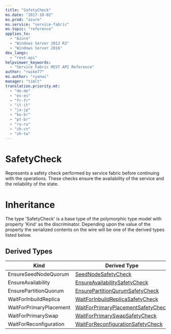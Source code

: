 ```yaml
---
title: "SafetyCheck"
ms.date: "2017-10-02"
ms.prod: "azure"
ms.service: "service-fabric"
ms.topic: "reference"
applies_to: 
  - "Azure"
  - "Windows Server 2012 R2"
  - "Windows Server 2016"
dev_langs: 
  - "rest-api"
helpviewer_keywords: 
  - "Service Fabric REST API Reference"
author: "rwike77"
ms.author: "ryanwi"
manager: "timlt"
translation.priority.mt: 
  - "de-de"
  - "es-es"
  - "fr-fr"
  - "it-it"
  - "ja-jp"
  - "ko-kr"
  - "pt-br"
  - "ru-ru"
  - "zh-cn"
  - "zh-tw"
---
```

# SafetyCheck

Represents a safety check performed by service fabric before continuing with the operations. These checks ensure the availability of the service and the reliability of the state.
# Inheritance

The type 'SafetyCheck' is a base type of the polymorphic type model with property 'Kind' as the discriminator.
Depending upon the value of the property the serialized contents on the wire will be one of the derived types listed below.
## Derived Types

| Kind | Derived Type |
| --- | --- | 
| EnsureSeedNodeQuorum | [SeedNodeSafetyCheck](sfclient-v60-model-seednodesafetycheck.md) |
| EnsureAvailability | [EnsureAvailabilitySafetyCheck](sfclient-v60-model-ensureavailabilitysafetycheck.md) |
| EnsurePartitionQuorum | [EnsurePartitionQurumSafetyCheck](sfclient-v60-model-ensurepartitionqurumsafetycheck.md) |
| WaitForInbuildReplica | [WaitForInbuildReplicaSafetyCheck](sfclient-v60-model-waitforinbuildreplicasafetycheck.md) |
| WaitForPrimaryPlacement | [WaitForPrimaryPlacementSafetyCheck](sfclient-v60-model-waitforprimaryplacementsafetycheck.md) |
| WaitForPrimarySwap | [WaitForPrimarySwapSafetyCheck](sfclient-v60-model-waitforprimaryswapsafetycheck.md) |
| WaitForReconfiguration | [WaitForReconfigurationSafetyCheck](sfclient-v60-model-waitforreconfigurationsafetycheck.md) |

